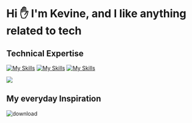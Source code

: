 
 # Hi ✋ I'm Kevine, and I like anything related to tech


<!---
Kevinemug/Kevinemug is a ✨ special ✨ repository because its `README.md` (this file) appears on your GitHub profile.
You can click the Preview link to take a look at your changes.
--->

## Technical Expertise
[![My Skills](https://skillicons.dev/icons?i=js,html,css,php,react,laravel)](https://skillicons.dev) 
[![My Skills](https://skillicons.dev/icons?i=java,figma&theme=light)](https://skillicons.dev)
[![My Skills](https://skillicons.dev/icons?i=nodejs,tailwind,c,typescript)](https://skillicons.dev)





[![](https://visitcount.itsvg.in/api?id=Kevinemug&label=Profile%20Views&color=11&icon=7&pretty=true)](https://visitcount.itsvg.in)


## My everyday Inspiration

![download](https://user-images.githubusercontent.com/98740834/227730275-000d0dd8-2329-4c23-a483-1470c7489cff.png)
